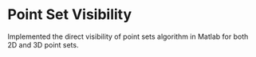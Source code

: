 # Point Set Visibility

Implemented the direct visibility of point sets algorithm in Matlab for both 2D and 3D point sets.
